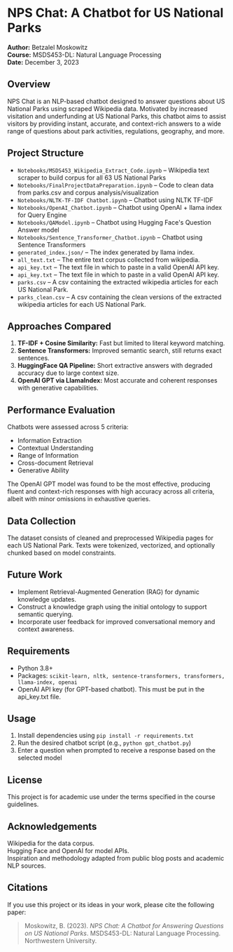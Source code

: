 <h1>NPS Chat: A Chatbot for US National Parks</h1>

  <p><strong>Author:</strong> Betzalel Moskowitz<br>
     <strong>Course:</strong> MSDS453-DL: Natural Language Processing<br>
     <strong>Date:</strong> December 3, 2023</p>

  <h2>Overview</h2>
  <p>
    NPS Chat is an NLP-based chatbot designed to answer questions about US National Parks using scraped Wikipedia data.
    Motivated by increased visitation and underfunding at US National Parks, this chatbot aims to assist visitors by providing
    instant, accurate, and context-rich answers to a wide range of questions about park activities, regulations, geography, and more.
  </p>

  <h2>Project Structure</h2>
  <ul>
    <li><code>Notebooks/MSDS453_Wikipedia_Extract_Code.ipynb</code> – Wikipedia text scraper to build corpus for all 63 US National Parks</li>
    <li><code>Notebooks/FinalProjectDataPreparation.ipynb</code> – Code to clean data from parks.csv and corpus analysis/visualization</li>
    <li><code>Notebooks/NLTK-TF-IDF Chatbot.ipynb</code> – Chatbot using NLTK TF-IDF</li>
    <li><code>Notebooks/OpenAI_Chatbot.ipynb</code> – Chatbot using OpenAI + llama index for Query Engine</li>
    <li><code>Notebooks/QAModel.ipynb</code> – Chatbot using Hugging Face's Question Answer model</li>
    <li><code>Notebooks/Sentence_Transformer_Chatbot.ipynb</code> – Chatbot using Sentence Transformers</li>
    <li><code>generated_index.json/</code> – The index generated by llama index.</li>
    <li><code>all_text.txt</code> – The entire text corpus collected from wikipedia.</li>
    <li><code>api_key.txt</code> – The text file in which to paste in a valid OpenAI API key.</li>
    <li><code>api_key.txt</code> – The text file in which to paste in a valid OpenAI API key.</li>
    <li><code>parks.csv</code> – A csv containing the extracted wikipedia articles for each US National Park.</li>
    <li><code>parks_clean.csv</code> – A csv containing the clean versions of the extracted wikipedia articles for each US National Park.</li>
  </ul>

  <h2>Approaches Compared</h2>
  <ol>
    <li><strong>TF-IDF + Cosine Similarity:</strong> Fast but limited to literal keyword matching.</li>
    <li><strong>Sentence Transformers:</strong> Improved semantic search, still returns exact sentences.</li>
    <li><strong>HuggingFace QA Pipeline:</strong> Short extractive answers with degraded accuracy due to large context size.</li>
    <li><strong>OpenAI GPT via LlamaIndex:</strong> Most accurate and coherent responses with generative capabilities.</li>
  </ol>

  <h2>Performance Evaluation</h2>
  <p>Chatbots were assessed across 5 criteria:</p>
  <ul>
    <li>Information Extraction</li>
    <li>Contextual Understanding</li>
    <li>Range of Information</li>
    <li>Cross-document Retrieval</li>
    <li>Generative Ability</li>
  </ul>
  <p>
    The OpenAI GPT model was found to be the most effective, producing fluent and context-rich responses with high accuracy
    across all criteria, albeit with minor omissions in exhaustive queries.
  </p>

  <h2>Data Collection</h2>
  <p>
    The dataset consists of cleaned and preprocessed Wikipedia pages for each US National Park. Texts were tokenized,
    vectorized, and optionally chunked based on model constraints.
  </p>

  <h2>Future Work</h2>
  <ul>
    <li>Implement Retrieval-Augmented Generation (RAG) for dynamic knowledge updates.</li>
    <li>Construct a knowledge graph using the initial ontology to support semantic querying.</li>
    <li>Incorporate user feedback for improved conversational memory and context awareness.</li>
  </ul>

  <h2>Requirements</h2>
  <ul>
    <li>Python 3.8+</li>
    <li>Packages: <code>scikit-learn, nltk, sentence-transformers, transformers, llama-index, openai</code></li>
    <li>OpenAI API key (for GPT-based chatbot). This must be put in the api_key.txt file.</li>
  </ul>

  <h2>Usage</h2>
  <ol>
    <li>Install dependencies using <code>pip install -r requirements.txt</code></li>
    <li>Run the desired chatbot script (e.g., <code>python gpt_chatbot.py</code>)</li>
    <li>Enter a question when prompted to receive a response based on the selected model</li>
  </ol>

  <h2>License</h2>
  <p>This project is for academic use under the terms specified in the course guidelines.</p>

  <h2>Acknowledgements</h2>
  <p>
    Wikipedia for the data corpus.<br>
    Hugging Face and OpenAI for model APIs.<br>
    Inspiration and methodology adapted from public blog posts and academic NLP sources.
  </p>

  <h2>Citations</h2>
  <p>
    If you use this project or its ideas in your work, please cite the following paper:<br>
    <blockquote>
      Moskowitz, B. (2023). <em>NPS Chat: A Chatbot for Answering Questions on US National Parks</em>. MSDS453-DL: Natural Language Processing. Northwestern University.
    </blockquote>
  </p>
